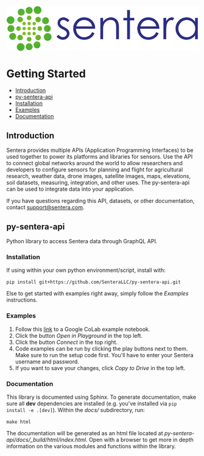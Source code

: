 <div align="center">
  <img src="https://github.com/SenteraLLC/py-sentera-api/blob/feature-documentation/images/senteralogo.png">
</div>

# Getting Started
* [Introduction](https://github.com/senterallc/py-sentera-api/readme.md#introduction)
* [py-sentera-api](https://github.com/senterallc/py-sentera-api/readme.md#py-sentera-api)
* [Installation](https://github.com/senterallc/py-sentera-api/readme.md#installation)
* [Examples](https://github.com/senterallc/py-sentera-api/readme.md#examples)
* [Documentation](https://github.com/senterallc/py-sentera-api/readme.md#documentation)

## Introduction
Sentera provides multiple APIs (Application Programming Interfaces) to be used together to power its platforms and libraries for sensors. Use the API to connect global networks around the world to allow researchers and developers to configure sensors for planning and flight for agricultural research, weather data, drone images, satellite images, maps, elevations, soil datasets, measuring, integration, and other uses. The py-sentera-api can be used to integrate data into your application.

If you have questions regarding this API, datasets, or other documentation, contact support@sentera.com.

## py-sentera-api

Python library to access Sentera data through GraphQL API.

### Installation

If using within your own python environment/script, install with:

    pip install git+https://github.com/SenteraLLC/py-sentera-api.git

Else to get started with examples right away, simply follow the *Examples* instructions.

### Examples

1. Follow this [link](https://colab.research.google.com/drive/1XMoviBHAyd9-rMYorq9JO1mjs64U9WEn) to a Google CoLab example notebook.
2. Click the button *Open in Playground* in the top left.
3. Click the button *Connect* in the top right.
4. Code examples can be run by clicking the play buttons next to them.  Make sure to run the
   setup code first.  You'll have to enter your Sentera username and password.
5. If you want to save your changes, click *Copy to Drive* in the top left.

### Documentation

This library is documented using Sphinx. To generate documentation, make sure all **dev**
dependencies are installed (e.g. you've installed via ``pip install -e .[dev]``).  Within
the *docs/* subdirectory, run:

    make html

The documentation will be generated as an html file located at *py-sentera-api/docs/\_build/html/index.html*.
Open with a browser to get more in depth information on the various modules and functions within the library.
